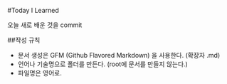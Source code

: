 #Today I Learned

오늘 새로 배운 것을 commit

##작성 규칙

- 문서 생성은 GFM (Github Flavored Markdown) 을 사용한다. (확장자 .md)
- 언어나 기술명으로 폴더를 만든다. (root에 문서를 만들지 않는다.)
- 파일명은 영어로.

